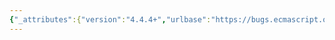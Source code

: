 ```yaml
---
{"_attributes":{"version":"4.4.4+","urlbase":"https://bugs.ecmascript.org/","maintainer":"dherman@mozilla.com"},"bug":{"bug_id":183,"creation_ts":"2011-07-31 18:03:00 -0700","short_desc":"11.13.1.1: wrong fonts","delta_ts":"2011-09-23 08:34:59 -0700","product":"Draft for 6th Edition","component":"editorial issue","version":"Rev 2: July 25, 2011 Draft","rep_platform":"All","op_sys":"All","bug_status":"RESOLVED","resolution":"FIXED","priority":"Normal","bug_severity":"minor","everconfirmed":true,"reporter":{"uid":"jmdyck","name":"Michael Dyck"},"assigned_to":{"uid":"allen","name":"Allen Wirfs-Brock"},"long_desc":[{"commentid":406,"comment_count":0,"who":{"uid":"jmdyck","name":"Michael Dyck"},"bug_when":"2011-07-31 18:03:53 -0700","thetext":"In 11.13.1.1 Destructuring Assignment ...\n\nIn several productions:\n   2x  AssignmentProperty : PropertyName : LeftHandSideExpression\n   2x  AssignmentElement : LeftHandSideExpression\n   3x  AssignmentRestElement : ... LeftHandSideExpression\n   1x  ArrayAssignmentPattern : [ AssignmentRestElement ]\nthe colon separating the LHS and RHS should be bold.\n\nIn two occurrences of the production:\n   AssignmentProperty : PropertyName : LeftHandSideExpression\nthe colon within the RHS is sans-serif, should be monospace.\n\nSimilarly, in one occurrence of the production:\n   AssignmentRestElement : ... LeftHandSideExpression\nthe \"...\" in the RHS is sans-serif, should be monospace."},{"commentid":458,"comment_count":1,"who":{"uid":"allen","name":"Allen Wirfs-Brock"},"bug_when":"2011-09-23 08:34:59 -0700","thetext":"corrected in working draft"}]}}
---
```


